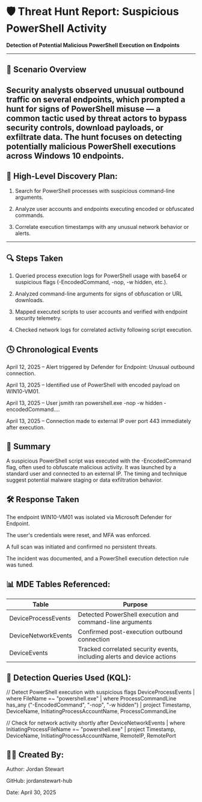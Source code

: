 # 🛡️ Threat Hunt Report: Suspicious PowerShell Activity

**Detection of Potential Malicious PowerShell Execution on Endpoints**

---

## 📘 Scenario Overview

Security analysts observed unusual outbound traffic on several endpoints, which prompted a hunt for signs of PowerShell misuse — a common tactic used by threat actors to bypass security controls, download payloads, or exfiltrate data. The hunt focuses on detecting potentially malicious PowerShell executions across Windows 10 endpoints.
---


## 🧭 High-Level Discovery Plan:
1. Search for PowerShell processes with suspicious command-line arguments.

2. Analyze user accounts and endpoints executing encoded or obfuscated commands.

3. Correlate execution timestamps with any unusual network behavior or alerts.


---

## 🔍 Steps Taken
1. Queried process execution logs for PowerShell usage with base64 or suspicious flags (-EncodedCommand, -nop, -w hidden, etc.).

2. Analyzed command-line arguments for signs of obfuscation or URL downloads.

3. Mapped executed scripts to user accounts and verified with endpoint security telemetry.

4. Checked network logs for correlated activity following script execution.

## 🕓 Chronological Events
April 12, 2025 – Alert triggered by Defender for Endpoint: Unusual outbound connection.

April 13, 2025 – Identified use of PowerShell with encoded payload on WIN10-VM01.

April 13, 2025 – User jsmith ran powershell.exe -nop -w hidden -encodedCommand....

April 13, 2025 – Connection made to external IP over port 443 immediately after execution.

## 🧾 Summary
A suspicious PowerShell script was executed with the -EncodedCommand flag, often used to obfuscate malicious activity. It was launched by a standard user and connected to an external IP. The timing and technique suggest potential malware staging or data exfiltration behavior.

## 🛠️ Response Taken
The endpoint WIN10-VM01 was isolated via Microsoft Defender for Endpoint.

The user's credentials were reset, and MFA was enforced.

A full scan was initiated and confirmed no persistent threats.

The incident was documented, and a PowerShell execution detection rule was tuned.

## 📊 MDE Tables Referenced:
| **Table**           | **Purpose**                                                             |
| ------------------- | ----------------------------------------------------------------------- |
| DeviceProcessEvents | Detected PowerShell execution and command-line arguments                |
| DeviceNetworkEvents | Confirmed post-execution outbound connection                            |
| DeviceEvents        | Tracked correlated security events, including alerts and device actions |

## 🧪 Detection Queries Used (KQL):
// Detect PowerShell execution with suspicious flags
DeviceProcessEvents
| where FileName =~ "powershell.exe"
| where ProcessCommandLine has_any ("-EncodedCommand", "-nop", "-w hidden")
| project Timestamp, DeviceName, InitiatingProcessAccountName, ProcessCommandLine

// Check for network activity shortly after
DeviceNetworkEvents
| where InitiatingProcessFileName =~ "powershell.exe"
| project Timestamp, DeviceName, InitiatingProcessAccountName, RemoteIP, RemotePort



## 👨‍💻 Created By:
Author: Jordan Stewart

GitHub: jordanstewart-hub

Date: April 30, 2025


